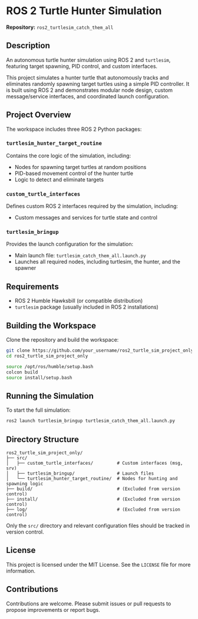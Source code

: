 # ROS 2 Turtle Hunter Simulation

**Repository:** `ros2_turtlesim_catch_them_all`

## Description

An autonomous turtle hunter simulation using ROS 2 and `turtlesim`, featuring target spawning, PID control, and custom interfaces.

This project simulates a hunter turtle that autonomously tracks and eliminates randomly spawning target turtles using a simple PID controller. It is built using ROS 2 and demonstrates modular node design, custom message/service interfaces, and coordinated launch configuration.

## Project Overview

The workspace includes three ROS 2 Python packages:

### `turtlesim_hunter_target_routine`

Contains the core logic of the simulation, including:

- Nodes for spawning target turtles at random positions
- PID-based movement control of the hunter turtle
- Logic to detect and eliminate targets

### `custom_turtle_interfaces`

Defines custom ROS 2 interfaces required by the simulation, including:

- Custom messages and services for turtle state and control

### `turtlesim_bringup`

Provides the launch configuration for the simulation:

- Main launch file: `turtlesim_catch_them_all.launch.py`
- Launches all required nodes, including turtlesim, the hunter, and the spawner

## Requirements

- ROS 2 Humble Hawksbill (or compatible distribution)
- `turtlesim` package (usually included in ROS 2 installations)

## Building the Workspace

Clone the repository and build the workspace:

```bash
git clone https://github.com/your_username/ros2_turtle_sim_project_only.git
cd ros2_turtle_sim_project_only

source /opt/ros/humble/setup.bash
colcon build
source install/setup.bash
```

## Running the Simulation

To start the full simulation:

```bash
ros2 launch turtlesim_bringup turtlesim_catch_them_all.launch.py
```

## Directory Structure

```text
ros2_turtle_sim_project_only/
├── src/
│   ├── custom_turtle_interfaces/         # Custom interfaces (msg, srv)
│   ├── turtlesim_bringup/                # Launch files
│   └── turtlesim_hunter_target_routine/  # Nodes for hunting and spawning logic
├── build/                                # (Excluded from version control)
├── install/                              # (Excluded from version control)
├── log/                                  # (Excluded from version control)
```

Only the `src/` directory and relevant configuration files should be tracked in version control.

## License

This project is licensed under the MIT License. See the `LICENSE` file for more information.

## Contributions

Contributions are welcome. Please submit issues or pull requests to propose improvements or report bugs.

# 
